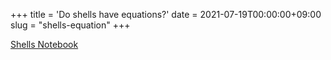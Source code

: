 +++
title = 'Do shells have equations?'
date = 2021-07-19T00:00:00+09:00
slug = "shells-equation"
+++

[Shells Notebook](/notebooks/shells.html "Shells Notebook")
<!-- <a href="">Link to Shells</a> -->
